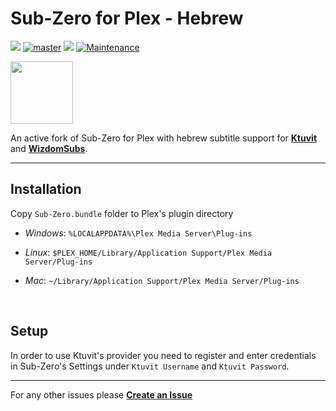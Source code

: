 # Sub-Zero for Plex - Hebrew
[![](https://img.shields.io/github/release/dornizar/Sub-Zero.bundle.svg?style=flat&label=dornizar%20release)](https://github.com/dornizar/Sub-Zero.bundle/releases/latest) 
[![master](https://img.shields.io/badge/develop_hebrew-stable-green.svg?maxAge=2592000)]()
[![](https://img.shields.io/badge/Sub--Zero%20version-2.6.5.3247-informational)](https://github.com/pannal/Sub-Zero.bundle/releases/tag/2.6.5.3247) 
[![Maintenance](https://img.shields.io/maintenance/yes/2020.svg)]()

<img src="https://raw.githubusercontent.com/pannal/Sub-Zero.bundle/master/Contents/Resources/subzero.gif" height="100"><br />

An active fork of Sub-Zero for Plex with hebrew subtitle support for **[Ktuvit](https://www.ktuvit.me)** and **[WizdomSubs](https://www.wizdom.xyz)**.

---
## Installation
Copy `Sub-Zero.bundle` folder to Plex's plugin directory

- *Windows*: `%LOCALAPPDATA%\Plex Media Server\Plug-ins`

- *Linux*:
`$PLEX_HOME/Library/Application Support/Plex Media Server/Plug-ins`

- *Mac*:
`~/Library/Application Support/Plex Media Server/Plug-ins`

<br />

## Setup
In order to use Ktuvit's provider you need to register and enter credentials in Sub-Zero's Settings
under `Ktuvit Username` and `Ktuvit Password`.

---

For any other issues please **[Create an Issue](https://github.com/dornizar/Sub-Zero.bundle/pulls)**
